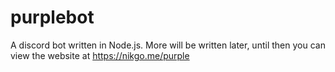# purplebot
A discord bot written in Node.js. More will be written later, until then you can view the website at https://nikgo.me/purple
